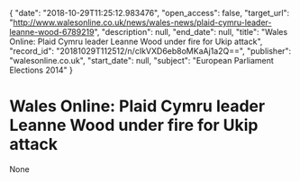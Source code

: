 {
  "date": "2018-10-29T11:25:12.983476", 
  "open_access": false, 
  "target_url": "http://www.walesonline.co.uk/news/wales-news/plaid-cymru-leader-leanne-wood-6789219", 
  "description": null, 
  "end_date": null, 
  "title": "Wales Online: Plaid Cymru leader Leanne Wood under fire for Ukip attack", 
  "record_id": "20181029T112512/n/cIkVXD6eb8oMKaAj1a2Q==", 
  "publisher": "walesonline.co.uk", 
  "start_date": null, 
  "subject": "European Parliament Elections 2014"
}

# Wales Online: Plaid Cymru leader Leanne Wood under fire for Ukip attack

None